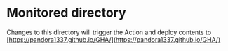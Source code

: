 # Monitored directory
Changes to this directory will trigger the Action and deploy contents to [https://pandora1337.github.io/GHA/](https://pandora1337.github.io/GHA/)
